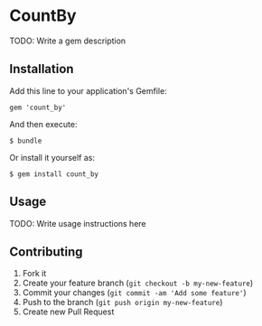 # CountBy

TODO: Write a gem description

## Installation

Add this line to your application's Gemfile:

    gem 'count_by'

And then execute:

    $ bundle

Or install it yourself as:

    $ gem install count_by

## Usage

TODO: Write usage instructions here

## Contributing

1. Fork it
2. Create your feature branch (`git checkout -b my-new-feature`)
3. Commit your changes (`git commit -am 'Add some feature'`)
4. Push to the branch (`git push origin my-new-feature`)
5. Create new Pull Request
